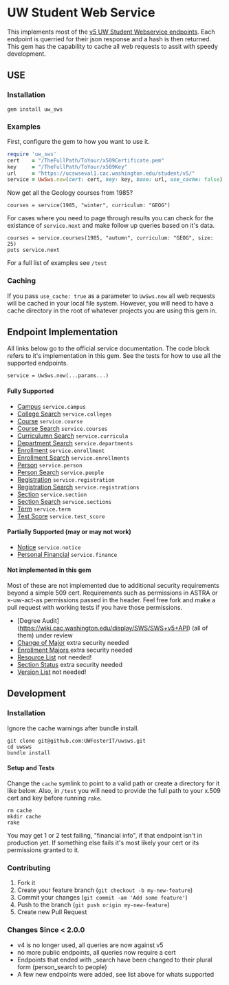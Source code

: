 # UW Student Web Service
This implements most of the [v5 UW Student Webservice
endpoints](https://wiki.cac.washington.edu/display/SWS/Student+Web+Service+Client+Home+Page).  Each endpoint is querried for their json response and a hash is then returned.  This gem has the capability to cache all web requests to assit with speedy development.

## USE

### Installation

    gem install uw_sws

### Examples
First, configure the gem to how you want to use it.

```Ruby
require 'uw_sws'
cert    = "/TheFullPath/ToYour/x509Certificate.pem"
key     = "/TheFullPath/ToYour/x509Key"
url     = "https://ucswseval1.cac.washington.edu/student/v5/"
service = UwSws.new(cert: cert, key: key, base: url, use_cache: false)
```

Now get all the Geology courses from 1985?

    courses = service(1985, "winter", curriculum: "GEOG")

For cases where you need to page through results you can check for the existance
of ``service.next`` and make follow up queries based on it's data.

    courses = service.courses(1985, "autumn", curriculum: "GEOG", size: 25)
    puts service.next

For a full list of examples see ``/test``

### Caching

If you pass ``use_cache: true`` as a parameter to ``UwSws.new`` all web requests will be cached in your local file system. However, you will need to have a cache directory in the root of whatever projects you are using this gem in.

## Endpoint Implementation
All links below go to the official service documentation.  The code block refers to it's implementation in this gem.  See the tests for how to use all the supported endpoints.

``service = UwSws.new(...params...)``

#### Fully Supported
* [Campus](https://wiki.cac.washington.edu/display/SWS/Campus+Search+Resource+V5)  ``service.campus``
* [College Search](https://wiki.cac.washington.edu/display/SWS/College+Search+Resource+V5)  ``service.colleges``
* [Course](https://wiki.cac.washington.edu/display/SWS/Course+Resource+v5) ``service.course``
* [Course Search](https://wiki.cac.washington.edu/display/SWS/Course+Search+Resource+V5) ``service.courses``
* [Curriculumn Search](https://wiki.cac.washington.edu/display/SWS/Curriculum+Search+Resource+V5) ``service.curricula``
* [Department Search](https://wiki.cac.washington.edu/display/SWS/Department+Search+Resource+V5) ``service.departments``
* [Enrollment](https://wiki.cac.washington.edu/display/SWS/Enrollment+Resource+V5) ``service.enrollment``
* [Enrollment Search](https://wiki.cac.washington.edu/display/SWS/Enrollment+Search+Resource+V5) ``service.enrollments``
* [Person](https://wiki.cac.washington.edu/display/SWS/Person+Resource+V5) ``service.person``
* [Person Search](https://wiki.cac.washington.edu/display/SWS/Person+Search+Resource+V5) ``service.people``
* [Registration](https://wiki.cac.washington.edu/display/SWS/Registration+Resource+V5) ``service.registration``
* [Registration Search](https://wiki.cac.washington.edu/display/SWS/Registration+Search+Resource+v5) ``service.registrations``
* [Section](https://wiki.cac.washington.edu/display/SWS/Section+Resource+V5) ``service.section``
* [Section Search](https://wiki.cac.washington.edu/display/SWS/Section+Search+Resource+v5) ``service.sections``
* [Term](https://wiki.cac.washington.edu/display/SWS/Term+Resource+V5) ``service.term``
* [Test Score](https://wiki.cac.washington.edu/display/SWS/Test+Score+Resource+V5) ``service.test_score``

#### Partially Supported (may or may not work)
* [Notice](https://wiki.cac.washington.edu/display/SWS/Notice+Resource+V5) ``service.notice``
* [Personal Financial](https://wiki.cac.washington.edu/display/SWS/Personal+Financial+Resource+V5) ``service.finance``

#### Not implemented in this gem
Most of these are not implemented due to additional security requirements beyond a simple 509 cert.  Requirements such as permissions in ASTRA or x-uw-act-as permissions passed in the header.  Feel free fork and make a pull request with working tests if you have those permissions.

* [Degree Audit] (https://wiki.cac.washington.edu/display/SWS/SWS+v5+API) (all of them) under review
* [Change of Major](https://wiki.cac.washington.edu/display/SWS/Change+of+Major+Resource) extra security needed
* [Enrollment Majors ](https://wiki.cac.washington.edu/display/SWS/Enrollment+Majors) extra security needed
* [Resource List](https://wiki.cac.washington.edu/display/SWS/Resource+List+V5) not needed!
* [Section Status](https://wiki.cac.washington.edu/display/SWS/Section+Status+Resource+V5)  extra security needed
* [Version List](https://wiki.cac.washington.edu/display/SWS/Version+List+Resource+v5) not needed!


## Development

### Installation
Ignore the cache warnings after bundle install.

    git clone git@github.com:UWFosterIT/uwsws.git
    cd uwsws
    bundle install

#### Setup and Tests
Change the ``cache`` symlink to point to a valid path or create a directory for it like below.  Also, in ``/test`` you will need to provide the full path to your x.509 cert and key before running ``rake``.

    rm cache
    mkdir cache
    rake

You may get 1 or 2 test failing, "financial info", if that endpoint isn't in production yet. If something else fails it's most likely your cert or its permissions granted to it.

### Contributing

1. Fork it
2. Create your feature branch (`git checkout -b my-new-feature`)
3. Commit your changes (`git commit -am 'Add some feature'`)
4. Push to the branch (`git push origin my-new-feature`)
5. Create new Pull Request

### Changes Since < 2.0.0
* v4 is no longer used, all queries are now against v5
* no more public endpoints, all queries now require a cert
* Endpoints that ended with _search have been changed to their plural form (person_search to people)
* A few new endpoints were added, see list above for whats supported
